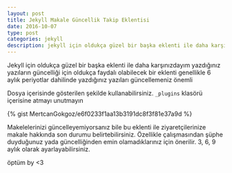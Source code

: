 ```yaml
---
layout: post
title: Jekyll Makale Güncellik Takip Eklentisi
date: 2016-10-07
type: post
categories: jekyll
description: jekyll için oldukça güzel bir başka eklenti ile daha karşınızdayım yazdığınız yazıların güncelliği için oldukça faydalı olabilecek bir eklenti genellikle
---
```


Jekyll için oldukça güzel bir başka eklenti ile daha karşınızdayım yazdığınız yazıların güncelliği için oldukça faydalı olabilecek bir eklenti genellikle 6 aylık periyotlar dahilinde yazdığınız yazıları güncellemeniz önemli

Dosya içerisinde gösterilen şekilde kullanabilirsiniz. `_plugins` klasörü içerisine atmayı unutmayın

{% gist MertcanGokgoz/e6f0233f1aa13b3191dc8f3f81e37a9d %}

Makelelerinizi güncelleyemiyorsanız bile bu eklenti ile ziyaretçilerinize makale hakkında son durumu belirtebilirsiniz. Özellikle çalışmasından şüphe duyduğunuz yada güncelliğinden emin olamadıklarınız için önerilir. 3, 6, 9 aylık olarak ayarlayabilirsiniz.

öptüm by <3
